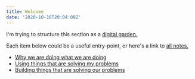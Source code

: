```yaml
---
title: Welcome
date: '2020-10-16T20:04:08Z'
---
```


I'm trying to structure this section as a [digital garden.](https://dg-webring.netlify.app)

Each item below could be a useful entry-point, or here's a link to [all notes.](/notes/all)

- [Why we are doing what we are doing](./why-we-are-doing-what-we-are-doing.md)
- [Using things that are solving my problems](./using-things.md)
- [Building things that are solving our problems](./building-things.md)
